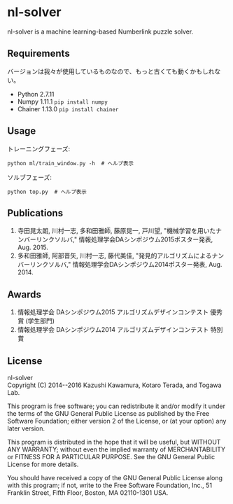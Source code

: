 # nl-solver

nl-solver is a machine learning-based Numberlink puzzle solver.

## Requirements

バージョンは我々が使用しているものなので、もっと古くても動くかもしれない。

* Python 2.7.11
* Numpy 1.11.1 `pip install numpy`
* Chainer 1.13.0 `pip install chainer`


## Usage

トレーニングフェーズ:
```
python ml/train_window.py -h  # ヘルプ表示
```

ソルブフェーズ:
```
python top.py  # ヘルプ表示
```


## Publications

1. 寺田晃太朗, 川村一志, 多和田雅師, 藤原晃一, 戸川望, "機械学習を用いたナンバーリンクソルバ," 情報処理学会DAシンポジウム2015ポスター発表, Aug. 2015.
1. 多和田雅師, 阿部晋矢, 川村一志, 藤代美佳, "発見的アルゴリズムによるナンバーリンクソルバ," 情報処理学会DAシンポジウム2014ポスター発表, Aug. 2014.


## Awards

1. 情報処理学会 DAシンポジウム2015 アルゴリズムデザインコンテスト 優秀賞 (学生部門)
1. 情報処理学会 DAシンポジウム2014 アルゴリズムデザインコンテスト 特別賞


## License

nl-solver  
Copyright (C) 2014--2016  Kazushi Kawamura, Kotaro Terada, and Togawa Lab.

This program is free software; you can redistribute it and/or modify
it under the terms of the GNU General Public License as published by
the Free Software Foundation; either version 2 of the License, or
(at your option) any later version.

This program is distributed in the hope that it will be useful,
but WITHOUT ANY WARRANTY; without even the implied warranty of
MERCHANTABILITY or FITNESS FOR A PARTICULAR PURPOSE.  See the
GNU General Public License for more details.

You should have received a copy of the GNU General Public License along
with this program; if not, write to the Free Software Foundation, Inc.,
51 Franklin Street, Fifth Floor, Boston, MA 02110-1301 USA.
